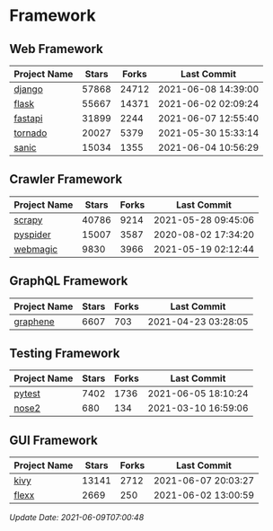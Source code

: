 # Framework

## Web Framework
| Project Name | Stars | Forks | Last Commit |
| ------------ | ----- | ----- | ----------- |
| [django](https://github.com/django/django) | 57868 | 24712 | 2021-06-08 14:39:00 |
| [flask](https://github.com/pallets/flask) | 55667 | 14371 | 2021-06-02 02:09:24 |
| [fastapi](https://github.com/tiangolo/fastapi) | 31899 | 2244 | 2021-06-07 12:55:40 |
| [tornado](https://github.com/tornadoweb/tornado) | 20027 | 5379 | 2021-05-30 15:33:14 |
| [sanic](https://github.com/sanic-org/sanic) | 15034 | 1355 | 2021-06-04 10:56:29 |

## Crawler Framework
| Project Name | Stars | Forks | Last Commit |
| ------------ | ----- | ----- | ----------- |
| [scrapy](https://github.com/scrapy/scrapy) | 40786 | 9214 | 2021-05-28 09:45:06 |
| [pyspider](https://github.com/binux/pyspider) | 15007 | 3587 | 2020-08-02 17:34:20 |
| [webmagic](https://github.com/code4craft/webmagic) | 9830 | 3966 | 2021-05-19 02:12:44 |

## GraphQL Framework
| Project Name | Stars | Forks | Last Commit |
| ------------ | ----- | ----- | ----------- |
| [graphene](https://github.com/graphql-python/graphene) | 6607 | 703 | 2021-04-23 03:28:05 |

## Testing Framework
| Project Name | Stars | Forks | Last Commit |
| ------------ | ----- | ----- | ----------- |
| [pytest](https://github.com/pytest-dev/pytest) | 7402 | 1736 | 2021-06-05 18:10:24 |
| [nose2](https://github.com/nose-devs/nose2) | 680 | 134 | 2021-03-10 16:59:06 |

## GUI Framework
| Project Name | Stars | Forks | Last Commit |
| ------------ | ----- | ----- | ----------- |
| [kivy](https://github.com/kivy/kivy) | 13141 | 2712 | 2021-06-07 20:03:27 |
| [flexx](https://github.com/flexxui/flexx) | 2669 | 250 | 2021-06-02 13:00:59 |

*Update Date: 2021-06-09T07:00:48*